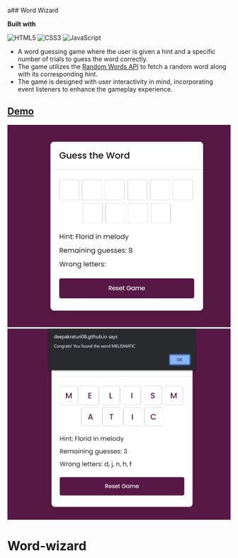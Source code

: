 a## Word Wizard

<b>Built with</b> 

![HTML5](https://img.shields.io/badge/html5-%23E34F26.svg?style=for-the-badge&logo=html5&logoColor=white)
![CSS3](https://img.shields.io/badge/css3-%231572B6.svg?style=for-the-badge&logo=css3&logoColor=white)
![JavaScript](https://img.shields.io/badge/javascript-%23323330.svg?style=for-the-badge&logo=javascript&logoColor=%23F7DF1E)



- A word guessing game where the user is given a hint and a specific number of trials to guess the word correctly.
- The game utilizes the [Random Words API](https://github.com/mcnaveen/Random-Words-API) to fetch a random word along with its corresponding hint.
- The game is designed with user interactivity in mind, incorporating event listeners to enhance the gameplay experience.


<h2><a href="https://deepakraturi08.github.io/Word-wizard/">Demo</a></h2>

<img src="one.jpg" alt="demo"/>
<img src="two.jpg" alt="demo"/>


# Word-wizard
